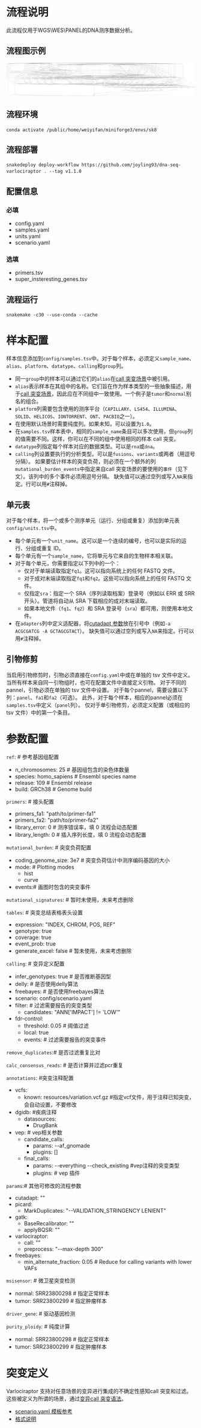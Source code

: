 # 流程说明
此流程仅用于WGS\WES\PANEL的DNA测序数据分析。

## 流程图示例
![流程图](./config/dag.svg "流程图示例")
## 流程环境
``conda activate /public/home/weiyifan/miniforge3/envs/sk8``
## 流程部署
``snakedeploy deploy-workflow https://github.com/joyling93/dna-seq-varlociraptor . --tag v1.1.0``
## 配置信息
### 必填
- config.yaml  
- samples.yaml  
- units.yaml  
- scenario.yaml  
### 选填
- primers.tsv  
- super_insteresting_genes.tsv  
## 流程运行
``snakemake -c30 --use-conda --cache``

# 样本配置
样本信息添加到`config/samples.tsv`中。对于每个样本，必须定义`sample_name`、`alias`、`platform`、`datatype`、`calling`和`group`列。
  - 同一`group`中的样本可以通过它们的`alias`在[call 突变场景](#突变定义)中被引用。
  - `alias`表示样本在其组中的名称。它们旨在作为样本类型的一些抽象描述，用于[call 突变场景](#突变定义)，因此应在不同组中一致使用。一个例子是`tumor`和`normal`别名的组合。
  - `platform`列需要包含使用的测序平台（`CAPILLARY`、`LS454`、`ILLUMINA`、`SOLID`、`HELICOS`、`IONTORRENT`、`ONT`、`PACBIO`之一）。
  - 在使用默认场景时需要纯度列。如果未知，可以设置为`1.0`。
  - 在`samples.tsv`样本表中，相同的`sample_name`条目可以多次使用，但`group`列的值需要不同。这样，你可以在不同的组中使用相同的样本 call 突变。
  - `datatype`列指定每个样本对应的数据类型。可以是`rna`或`dna`。
  - `calling`列设置要执行的分析类型。可以是`fusions`、`variants`或两者（用逗号分隔）。
如果要估计样本的突变负荷，则必须在一个额外的列`mutational_burden_events`中指定来自call 突变场景的要使用的`事件`（见下文）。该列中的多个事件必须用逗号分隔。
缺失值可以通过空列或写入`NA`来指定。行可以用`#`注释掉。

## 单元表
对于每个样本，将一个或多个测序单元（运行、分组或重复）添加到单元表`config/units.tsv`中。
  - 每个单元有一个`unit_name`。这可以是一个连续的编号，也可以是实际的运行、分组或重复 ID。
  - 每个单元有一个`sample_name`，它将单元与它来自的生物样本相关联。
  - 对于每个单元，你需要指定以下列中的一个：
    - 仅对于单端读取指定`fq1`。这可以指向系统上的任何 FASTQ 文件。
    - 对于成对末端读取指定`fq1`和`fq2`。这些可以指向系统上的任何 FASTQ 文件。
    - 仅指定`sra`：指定一个 SRA（序列读取档案）登录号（例如以 ERR 或 SRR 开头）。管道将自动从 SRA 下载相应的成对末端读取。
    - 如果本地文件（`fq1`、`fq2`）和 SRA 登录号（`sra`）都可用，则使用本地文件。
  - 在`adapters`列中定义适配器，将[cutadapt 参数](https://cutadapt.readthedocs.org)放在引号中（例如`-a ACGCGATCG -A GCTAGCGTACT`）。
缺失值可以通过空列或写入`NA`来指定。行可以用`#`注释掉。

## 引物修剪
当启用引物修剪时，引物必须直接在`config.yaml`中或在单独的 tsv 文件中定义。
当所有样本来自同一引物组时，也可在配置文件中直接定义引物。
对于不同的pannel，引物必须在单独的 tsv 文件中设置。
对于每个pannel，需要设置以下列：`panel`、`fa1`和`fa2`（可选）。
此外，对于每个样本，相应的pannel必须在`samples.tsv`中定义（`panel`列）。
仅对于单引物修剪，必须定义配置（或相应的 tsv 文件）中的第一个条目。

# 参数配置
`ref`:  # 参考基因组配置  
  - n_chromosomes: 25   # 基因组包含的染色体数量  
  - species: homo_sapiens    # Ensembl species name  
  - release: 109    # Ensembl release  
  - build: GRCh38    # Genome build  

`primers`:  # 接头配置   
 - primers_fa1: "path/to/primer-fa1"    
- primers_fa2: "path/to/primer-fa2"    
- library_error: 0  # 测序错误率，填 0 流程会动态配置   
- library_length: 0  # 插入序列长度，填 0 流程会动态配置  

`mutational_burden`: #  突变负荷配置  
- coding_genome_size: 3e7 # 突变负荷估计中测序编码基因的大小  
- mode:  # Plotting modes  
    - hist  
    - curve  
- events:# 画图时包含的突变事件  

`mutational_signatures`: # 暂时未使用，未来考虑删除  


`tables`: # 突变总结表格表头设置  
  - expression: "INDEX, CHROM, POS, REF"   
  - genotype: true  
  - coverage: true  
  - event_prob: true  
  - generate_excel: false # 暂未使用，未来考虑删除    

`calling`:  # 变异定义配置  
- infer_genotypes: true  # 是否推断基因型  
- delly:  # 是否使用delly算法  
- freebayes:  # 是否使用freebayes算法  
- scenario: config/scenario.yaml  
- filter: # 过滤需要报告的突变类型  
    - candidates: "ANN['IMPACT'] != 'LOW'"  
- fdr-control:  
    - threshold: 0.05 # 阈值过滤   
    - local: true  
    - events: # 过滤需要报告的突变事件  


`remove_duplicates`:# 是否过滤重复比对  

`calc_consensus_reads`: # 是否计算并过滤pcr重复  

`annotations`: #突变注释配置  
- vcfs:  
  - known: resources/variation.vcf.gz #指定vcf文件，用于注释已知突变，会自动设置，不要修改  
- dgidb: #疾病注释   
  - datasources:  
    - DrugBank  
- vep: # vep相关参数
  - candidate_calls:  
    - params: --af_gnomade  
    - plugins: []  
  - final_calls:
    - params: --everything --check_existing  #vep注释的突变类型  
    - plugins: # vep 插件  

`params`:# 其他可修改的流程参数  
- cutadapt: ""  
- picard:  
  - MarkDuplicates: "--VALIDATION_STRINGENCY LENIENT"  
- gatk:  
  - BaseRecalibrator: ""  
  - applyBQSR: ""  
- varlociraptor:  
  - call: ""  
  - preprocess: "--max-depth 300"  
- freebayes:  
  - min_alternate_fraction: 0.05 # Reduce for calling variants with lower VAFs  

`msisensor`: # 微卫星突变检测  
- normal: SRR23800298 # 指定正常样本  
- tumor: SRR23800299 # 指定肿瘤样本  

`driver_gene`: # 驱动基因检测   

`purity_ploidy`:  # 纯度计算  
- normal: SRR23800298 # 指定正常样本  
- tumor: SRR23800299 # 指定肿瘤样本  

# 突变定义
Varlociraptor 支持对任意场景的变异进行集成的不确定性感知call 突变和过滤。这些被定义为所谓的场景，通过[变异call 突变语法](https://varlociraptor.github.io/docs/calling#generic-variant-calling)。
  - [scenario.yaml 模板参考](https://varlociraptor.github.io/varlociraptor-scenarios/landing/)
  - [格式说明](https://varlociraptor.github.io/docs/calling/)
